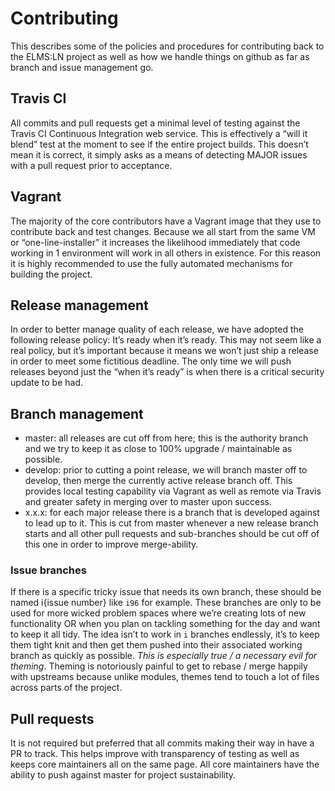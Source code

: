# Contributing
This describes some of the policies and procedures for contributing back to the ELMS:LN project as well as how we handle things on github as far as branch and issue management go.

## Travis CI
All commits and pull requests get a minimal level of testing against the Travis CI Continuous Integration web service. This is effectively a “will it blend” test at the moment to see if the entire project builds. This doesn’t mean it is correct, it simply asks as a means of detecting MAJOR issues with a pull request prior to acceptance.

## Vagrant
The majority of the core contributors have a Vagrant image that they use to contribute back and test changes. Because we all start from the same VM or “one-line-installer” it increases the likelihood immediately that code working in 1 environment will work in all others in existence. For this reason it is highly recommended to use the fully automated mechanisms for building the project.

## Release management
In order to better manage quality of each release, we have adopted the following release policy: It’s ready when it’s ready. This may not seem like a real policy, but it’s important because it means we won’t just ship a release in order to meet some fictitious deadline. The only time we will push releases beyond just the “when it’s ready” is when there is a critical security update to be had.

## Branch management
- master: all releases are cut off from here; this is the authority branch and we try to keep it as close to 100% upgrade / maintainable as possible.
- develop: prior to cutting a point release, we will branch master off to develop, then merge the currently active release branch off. This provides local testing capability via Vagrant as well as remote via Travis and greater safety in merging over to master upon success. 
- x.x.x: for each major release there is a branch that is developed against to lead up to it. This is cut from master whenever a new release branch starts and all other pull requests and sub-branches should be cut off of this one in order to improve merge-ability.

### Issue branches
If there is a specific tricky issue that needs its own branch, these should be named i{issue number} like `i96` for example. These branches are only to be used for more wicked problem spaces where we’re creating lots of new functionality OR when you plan on tackling something for the day and want to keep it all tidy. The idea isn’t to work in `i` branches endlessly, it’s to keep them tight knit and then get them pushed into their associated working branch as quickly as possible. *This is especially true / a necessary evil for theming*. Theming is notoriously painful to get to rebase / merge happily with upstreams because unlike modules, themes tend to touch a lot of files across parts of the project.

## Pull requests
It is not required but preferred that all commits making their way in have a PR to track. This helps improve with transparency of testing as well as keeps core maintainers all on the same page. All core maintainers have the ability to push against master for project sustainability.
